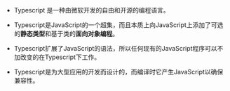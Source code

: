 

* Typescript 是一种由微软开发的自由和开源的编程语言。



* Typescript是JavaScript的一个超集，而且本质上向JavaScript上添加了可选的**静态类型**和基于类的**面向对象编程**。



* Typescript扩展了JavaScript的语法，所以任何现有的JavaScript程序可以不加改变的在Typescript下工作。



* Typescript是为大型应用的开发而设计的，而编译时它产生JavaScript以确保兼容性。



